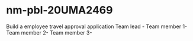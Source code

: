 # nm-pbl-20UMA2469
Build a employee travel approval application 
Team lead -
Team member 1-
Team member 2-
Team member 3-
